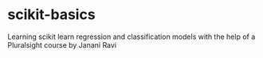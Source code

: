 # scikit-basics
Learning scikit learn regression and classification models with the help of a Pluralsight course by Janani Ravi